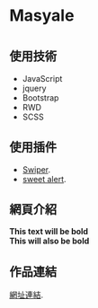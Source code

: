 # Masyale <h1>
## 使用技術
* JavaScript
* jquery
* Bootstrap
* RWD
* SCSS 
## 使用插件
* [Swiper](https://swiperjs.com).
* [sweet alert](https://sweetalert2.github.io/#download).
## 網頁介紹


**This text will be bold**  
__This will also be bold__


## 作品連結
[網址連結](https://j-mingyan.github.io/Masyale.github.io/westernRestaurant_1.html).
